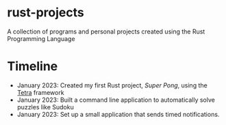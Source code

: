 # rust-projects
A collection of programs and personal projects created using the Rust Programming Language 

# Timeline
* January 2023: Created my first Rust project, *Super Pong*, using the [Tetra] framework
* January 2023: Built a command line application to automatically solve puzzles like Sudoku
* January 2023: Set up a small application that sends timed notifications.

[Tetra]: https://tetra.seventeencups.net/
